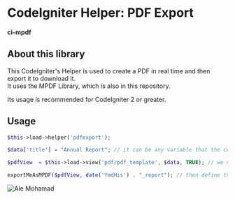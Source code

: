 # CodeIgniter Helper: PDF Export

**ci-mpdf**

## About this library

This CodeIgniter's Helper is used to create a PDF in real time and then export it to download it.  
It uses the MPDF Library, which is also in this repository.

Its usage is recommended for CodeIgniter 2 or greater.

## Usage

```php
$this->load->helper('pdfexport');

$data['title'] = "Annual Report"; // it can be any variable that the code will use

$pdfView  = $this->load->view('pdf/pdf_template', $data, TRUE); // we need to use a view as PDF content

exportMeAsMPDF($pdfView, date('YmdHis') . "_report"); // then define the content and filename
```

![Ale Mohamad](http://alemohamad.com/github/logo2012am.png)